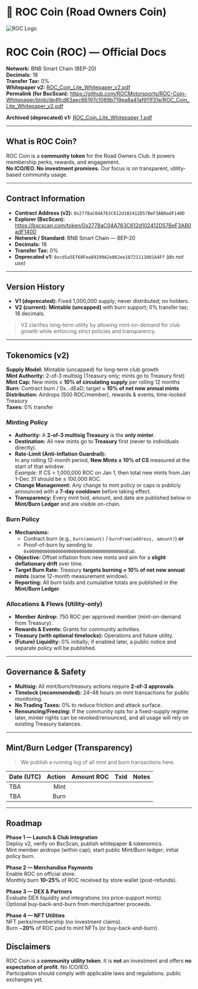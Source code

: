 # 🚗 ROC Coin (Road Owners Coin)

![ROC Logo](https://i.postimg.cc/MTffMpZQ/roc-logo-256x256-1.png)

# ROC Coin (ROC) — Official Docs

**Network:** BNB Smart Chain (BEP-20)  
**Decimals:** 18  
**Transfer Tax:** 0%  
**Whitepaper v2:** [ROC_Coin_Lite_Whitepaper_v2.pdf](./ROC_Coin_Lite_Whitepaper_v2.pdf)  
**Permalink (for BscScan):** https://github.com/ROCMotorsports/ROC-Coin-Whitepaper/blob/de4fcd63aec66197c1069b719ea8a41af911f31e/ROC_Coin_Lite_Whitepaper_v2.pdf

**Archived (deprecated) v1:** [ROC_Coin_Lite_Whitepaper 1.pdf](./ROC_Coin_Lite_Whitepaper%201.pdf)


---

## What is ROC Coin?
ROC Coin is a **community token** for the Road Owners Club. It powers membership perks, rewards, and engagement.  
**No ICO/IEO. No investment promises.** Our focus is on transparent, utility-based community usage.

---

## Contract Information

- **Contract Address (v2):** `0x2778aC04A763C612d102412D57BeF3AB0adF140D`
- **Explorer (BscScan):** https://bscscan.com/token/0x2778aC04A763C612d102412D57BeF3AB0adF140D
- **Network / Standard:** BNB Smart Chain — BEP-20
- **Decimals:** 18
- **Transfer Tax:** 0%
- **Deprecated v1:** `0xcd5a5Ef60Fea89299A2e062ee18721111001A4Ff` *(do not use)*
---

## Version History
- **V1 (deprecated):** Fixed 1,000,000 supply; never distributed; no holders.  
- **V2 (current):** **Mintable (uncapped)** with burn support; 0% transfer tax; 18 decimals.

> V2 clarifies long-term utility by allowing mint-on-demand for club growth while enforcing strict policies and transparency.

---

## Tokenomics (v2)

**Supply Model:** Mintable (uncapped) for long-term club growth  
**Mint Authority:** 2-of-3 multisig (Treasury only; mints go to Treasury first)  
**Mint Cap:** New mints ≤ **10% of circulating supply** per rolling 12 months  
**Burn:** Contract burn / 0x...dEaD; target ≈ **10% of net new annual mints**  
**Distribution:** Airdrops (500 ROC/member), rewards & events, time-locked Treasury  
**Taxes:** 0% transfer

### Minting Policy
- **Authority:** A **2-of-3 multisig Treasury** is the **only minter**.
- **Destination:** All new mints go to **Treasury** first (never to individuals directly).
- **Rate-Limit (Anti-Inflation Guardrail):**  
  In any rolling 12-month period, **New Mints ≤ 10% of CS** measured at the start of that window.  
  *Example:* If CS = 1,000,000 ROC on Jan 1, then total new mints from Jan 1–Dec 31 should be ≤ 100,000 ROC.
- **Change Management:** Any change to mint policy or caps is publicly announced with a **7-day cooldown** before taking effect.
- **Transparency:** Every mint txid, amount, and date are published below in **Mint/Burn Ledger** and are visible on-chain.

### Burn Policy
- **Mechanisms:**  
  - Contract burn (e.g., `burn(amount)` / `burnFrom(address, amount)`) **or**  
  - Proof-of-burn by sending to `0x000000000000000000000000000000000000dEaD`.
- **Objective:** Offset inflation from new mints and aim for a **slight deflationary drift** over time.
- **Target Burn Rate:** Treasury **targets burning ≈ 10% of net new annual mints** (same 12-month measurement window).
- **Reporting:** All burn txids and cumulative totals are published in the **Mint/Burn Ledger**.

### Allocations & Flows (Utility-only)
- **Member Airdrop:** 750 ROC per approved member (mint-on-demand from Treasury).
- **Rewards & Events:** Grants for community activities.
- **Treasury (with optional timelocks):** Operations and future utility.
- **(Future) Liquidity:** 0% initially; if enabled later, a public notice and separate policy will be published.

---

## Governance & Safety
- **Multisig:** All mint/burn/treasury actions require **2-of-3 approvals**.
- **Timelock (recommended):** 24–48 hours on mint transactions for public monitoring.
- **No Trading Taxes:** 0% to reduce friction and attack surface.
- **Renouncing/Freezing:** If the community opts for a fixed-supply regime later, minter rights can be revoked/renounced, and all usage will rely on existing Treasury balances.

---

## Mint/Burn Ledger (Transparency)
> We publish a running log of all mint and burn transactions here.

| Date (UTC) | Action | Amount ROC | Txid | Notes |
|---|---:|---:|---|---|
| TBA | Mint |  |  |  |
| TBA | Burn |  |  |  |

---
## Roadmap

**Phase 1 — Launch & Club Integration**  
Deploy v2, verify on BscScan, publish whitepaper & tokenomics.  
Mint member airdrops (within cap); start public Mint/Burn ledger; initial policy burn.

**Phase 2 — Merchandise Payments**  
Enable ROC on official store.  
Monthly burn **10–25%** of ROC received by store wallet (post-refunds).

**Phase 3 — DEX & Partners**  
Evaluate DEX liquidity and integrations (no price-support mints).  
Optional buy-back-and-burn from merch/partner proceeds.

**Phase 4 — NFT Utilities**  
NFT perks/membership (no investment claims).  
Burn ~**20%** of ROC paid to mint NFTs (or buy-back-and-burn). 

## Disclaimers
ROC Coin is a **community utility token**. It is **not** an investment and offers **no expectation of profit**. No ICO/IEO.  
Participation should comply with applicable laws and regulations.
public exchanges yet.
